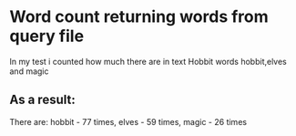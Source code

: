 # Word count returning words from query file
In my test i counted how much there are in text Hobbit words hobbit,elves and magic
## As a result:
There are:
    hobbit - 77 times, 
    elves - 59 times, 
    magic - 26 times
